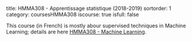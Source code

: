 title: HMMA308 - Apprentissage statistique (2018-2019)
sortorder: 1
category: coursesHMMA308
iscourse: true
isfull: false


This course (in French) is mostly abour supervised techniques in Machine Learning; details are here [HMMA308 - Machine Learning](HMMA308.html).
